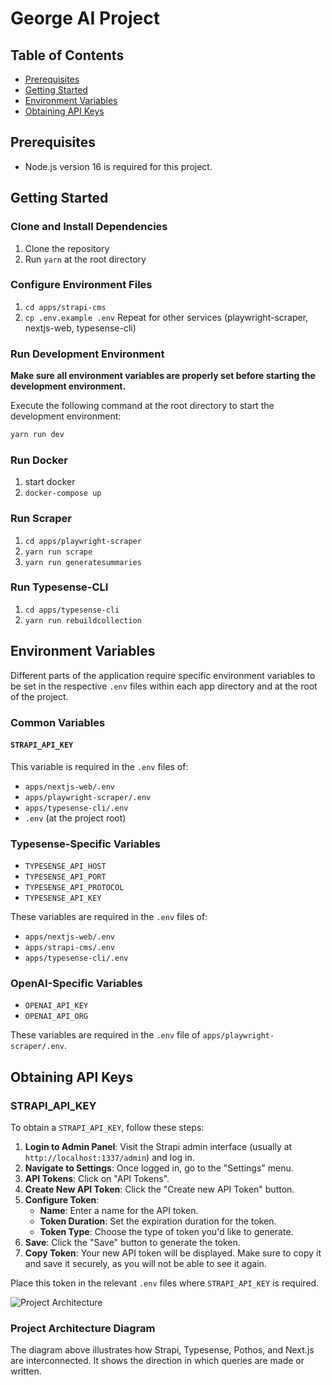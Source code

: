 # George AI Project

## Table of Contents

- [Prerequisites](#prerequisites)
- [Getting Started](#getting-started)
- [Environment Variables](#environment-variables)
- [Obtaining API Keys](#obtaining-api-keys)

## Prerequisites

- Node.js version 16 is required for this project.

## Getting Started

### Clone and Install Dependencies

1. Clone the repository
2. Run `yarn` at the root directory

### Configure Environment Files

1. `cd apps/strapi-cms`
2. `cp .env.example .env`
   Repeat for other services (playwright-scraper, nextjs-web, typesense-cli)

### Run Development Environment

**Make sure all environment variables are properly set before starting the development environment.**

Execute the following command at the root directory to start the development environment:

```bash
yarn run dev
```

### Run Docker

1. start docker
2. `docker-compose up`

### Run Scraper

1. `cd apps/playwright-scraper`
2. `yarn run scrape`
3. `yarn run generatesummaries`

### Run Typesense-CLI

1. `cd apps/typesense-cli`
2. `yarn run rebuildcollection`

## Environment Variables

Different parts of the application require specific environment variables to be set in the respective `.env` files within each app directory and at the root of the project.

### Common Variables

#### `STRAPI_API_KEY`

This variable is required in the `.env` files of:

- `apps/nextjs-web/.env`
- `apps/playwright-scraper/.env`
- `apps/typesense-cli/.env`
- `.env` (at the project root)

### Typesense-Specific Variables

- `TYPESENSE_API_HOST`
- `TYPESENSE_API_PORT`
- `TYPESENSE_API_PROTOCOL`
- `TYPESENSE_API_KEY`

These variables are required in the `.env` files of:

- `apps/nextjs-web/.env`
- `apps/strapi-cms/.env`
- `apps/typesense-cli/.env`

### OpenAI-Specific Variables

- `OPENAI_API_KEY`
- `OPENAI_API_ORG`

These variables are required in the `.env` file of `apps/playwright-scraper/.env`.

## Obtaining API Keys

### STRAPI_API_KEY

To obtain a `STRAPI_API_KEY`, follow these steps:

1. **Login to Admin Panel**: Visit the Strapi admin interface (usually at `http://localhost:1337/admin`) and log in.
2. **Navigate to Settings**: Once logged in, go to the "Settings" menu.
3. **API Tokens**: Click on "API Tokens".
4. **Create New API Token**: Click the "Create new API Token" button.
5. **Configure Token**:
   - **Name**: Enter a name for the API token.
   - **Token Duration**: Set the expiration duration for the token.
   - **Token Type**: Choose the type of token you'd like to generate.
6. **Save**: Click the "Save" button to generate the token.
7. **Copy Token**: Your new API token will be displayed. Make sure to copy it and save it securely, as you will not be able to see it again.

Place this token in the relevant `.env` files where `STRAPI_API_KEY` is required.

![Project Architecture](https://github.com/progwise/george-ai/assets/16672443/892a434c-7c93-44f6-a3f7-b8cb5b28d66f)

### Project Architecture Diagram

The diagram above illustrates how Strapi, Typesense, Pothos, and Next.js are interconnected. It shows the direction in which queries are made or written.

